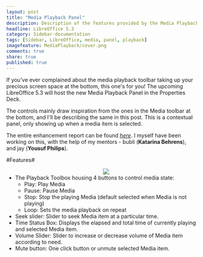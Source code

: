 ```yaml
---
layout: post
title: "Media Playback Panel"
description: Description of the features provided by the Media Playback Panel
headline: LibreOffice 5.3
category: Sidebar-documentation
tags: [Sidebar, LibreOffice, media, panel, playback]
imagefeature: MediaPlayback/cover.png
comments: true
share: true
published: true
---
```

If you've ever complained about the media playback toolbar taking up your precious screen space at the bottom, this one's for you! The upcoming LibreOffice 5.3 will host the new Media Playback Panel in the Properties Deck.

The controls mainly draw inspiration from the ones in the Media toolbar at the bottom, and I'll be describing the same in this post. This is a contextual panel, only showing up when a media item is selected.

The entire enhancement report can be found <a href="https://bugs.documentfoundation.org/show_bug.cgi?id=87794" target="_blank">*here*</a>. I myself have been working on this, with the help of my mentors - bubli (**Katarina Behrens**), and jay (**Yousuf Philips**).

#Features#
<ul>
    <center><a href="{{ site.url }}/images/MediaPlayback/panel.png"><img src="{{ site.url }}/images/MediaPlayback/panel.png"></a></center>
    <li>
        The Playback Toolbox housing 4 buttons to control media state:
        <ul>
            <li>Play: Play Media</li>
            <li>Pause: Pause Media</li>
            <li>Stop: Stop the playing Media (default selected when Media is not playing)</li>
            <li>Loop: Sets the media playback on repeat</li>
        </ul>
    </li>
    <li>Seek slider: Slider to seek Media item at a particular time.</li>
    <li>Time Status Box: Displays the elapsed and total time of currently playing and selected Media item.</li>
    <li>Volume Slider: Slider to increase or decrease volume of Media item according to need.</li>
    <li>Mute button: One click button or unmute selected Media item.</li>
</ul>